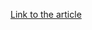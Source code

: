 [Link to the article](https://cybersecuritynews.com/bitdefender-warns-of-multiple-vulnerabilities/)
